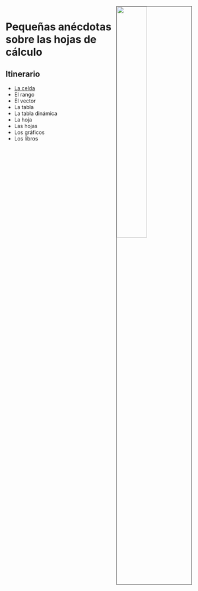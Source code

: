 <img src="images/DALL·E%202024-03-11%2021.48.01.webp" width="40%" align=right border=1>

# Pequeñas anécdotas sobre las hojas de cálculo

## Itinerario

- [La celda](/docs/celda/README.md)
- El rango
- El vector
- La tabla
- La tabla dinámica
- La hoja
- Las hojas
- Los gráficos
- Los libros
